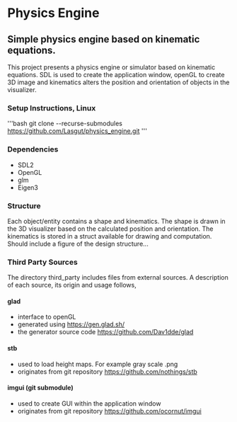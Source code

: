 # Physics Engine

## Simple physics engine based on kinematic equations.
This project presents a physics engine or simulator based on kinematic equations. SDL is used to create the application window, openGL to create 3D image and kinematics alters the position and orientation of objects in the visualizer.

### Setup Instructions, Linux
\'''bash
git clone --recurse-submodules https://github.com/Lasgut/physics_engine.git
\'''

### Dependencies
* SDL2
* OpenGL
* glm
* Eigen3

### Structure
Each object/entity contains a shape and kinematics. The shape is drawn in the 3D visualizer based on the calculated position and orientation. The kinematics is stored in a struct available for drawing and computation. 
Should include a figure of the design structure...

### Third Party Sources
The directory third_party includes files from external sources. A description of each source, its origin and usage follows,
#### glad  
* interface to openGL
* generated using https://gen.glad.sh/
* the generator source code https://github.com/Dav1dde/glad
#### stb 
* used to load height maps. For example gray scale .png
* originates from git repository https://github.com/nothings/stb
#### imgui (git submodule)
* used to create GUI within the application window
* originates from git repository https://github.com/ocornut/imgui
